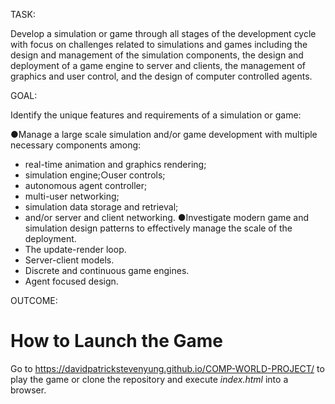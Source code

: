 TASK: 

Develop a simulation or game through all stages of the development cycle with focus on challenges related to simulations and games including the design and management of the simulation components, the design and deployment of a game engine to server and clients, the management of graphics and user control, and the design of computer controlled agents.

GOAL:

Identify the unique features and requirements of a simulation or game:

●Manage a large scale simulation and/or game development with multiple necessary components among:
  - real-time animation and graphics rendering;
  - simulation engine;○user controls;
  - autonomous agent controller;
  - multi-user networking;
  - simulation data storage and retrieval;
  - and/or server and client networking.
●Investigate modern game and simulation design patterns to effectively manage the scale of the deployment.
  - The update-render loop.
  - Server-client models.
  - Discrete and continuous game engines.
  - Agent focused design.
  
OUTCOME: 

# How to Launch the Game
Go to https://davidpatrickstevenyung.github.io/COMP-WORLD-PROJECT/ to play the game or clone the repository and execute *index.html* into a browser.
